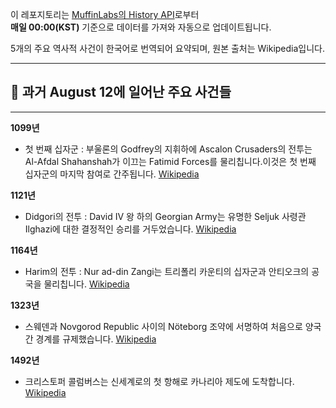 

이 레포지토리는 [MuffinLabs의 History API](https://history.muffinlabs.com/date)로부터  
**매일 00:00(KST)** 기준으로 데이터를 가져와 자동으로 업데이트됩니다.

5개의 주요 역사적 사건이 한국어로 번역되어 요약되며, 원본 출처는 Wikipedia입니다.

---

## 📅 과거 **August 12**에 일어난 주요 사건들

---
**1099년**
- 첫 번째 십자군 : 부울론의 Godfrey의 지휘하에 Ascalon Crusaders의 전투는 Al-Afdal Shahanshah가 이끄는 Fatimid Forces를 물리칩니다.이것은 첫 번째 십자군의 마지막 참여로 간주됩니다.  [Wikipedia](https://wikipedia.org/wiki/First_Crusade)

**1121년**
- Didgori의 전투 : David IV 왕 하의 Georgian Army는 유명한 Seljuk 사령관 Ilghazi에 대한 결정적인 승리를 거두었습니다.  [Wikipedia](https://wikipedia.org/wiki/Battle_of_Didgori)

**1164년**
- Harim의 전투 : Nur ad-din Zangi는 트리폴리 카운티의 십자군과 안티오크의 공국을 물리칩니다.  [Wikipedia](https://wikipedia.org/wiki/Battle_of_Harim)

**1323년**
- 스웨덴과 Novgorod Republic 사이의 Nöteborg 조약에 서명하여 처음으로 양국 간 경계를 규제했습니다.  [Wikipedia](https://wikipedia.org/wiki/Treaty_of_N%C3%B6teborg)

**1492년**
- 크리스토퍼 콜럼버스는 신세계로의 첫 항해로 카나리아 제도에 도착합니다.  [Wikipedia](https://wikipedia.org/wiki/Christopher_Columbus)
